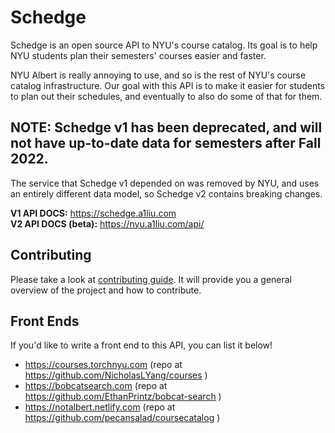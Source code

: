 # Schedge
Schedge is an open source API to NYU's course catalog. Its goal is to help
NYU students plan their semesters' courses easier and faster.

NYU Albert is really annoying to use, and so is the rest of NYU's course catalog
infrastructure. Our goal with this API is to make it easier for students to plan
out their schedules, and eventually to also do some of that for them.

## NOTE: Schedge v1 has been deprecated, and will not have up-to-date data for semesters after Fall 2022.
The service that Schedge v1 depended on was removed by NYU, and uses an entirely different data model,
so Schedge v2 contains breaking changes.

**V1 API DOCS:** https://schedge.a1liu.com  
**V2 API DOCS (beta):** https://nyu.a1liu.com/api/  

## Contributing
Please take a look at [contributing guide](docs/CONTRIBUTING.md). It will provide
you a general overview of the project and how to contribute.

## Front Ends
If you'd like to write a front end to this API, you can list it below!

- https://courses.torchnyu.com (repo at https://github.com/NicholasLYang/courses )
- https://bobcatsearch.com (repo at https://github.com/EthanPrintz/bobcat-search )
- https://notalbert.netlify.com (repo at https://github.com/pecansalad/coursecatalog )

